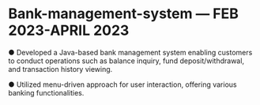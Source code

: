 # Bank-management-system — FEB 2023-APRIL 2023
● Developed a Java-based bank management system enabling customers to conduct operations such as balance inquiry, fund deposit/withdrawal, and transaction history viewing.


● Utilized menu-driven approach for user interaction, offering various banking functionalities.

